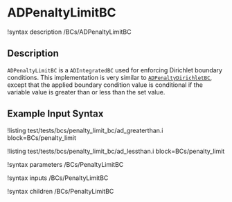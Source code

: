 # ADPenaltyLimitBC

!syntax description /BCs/ADPenaltyLimitBC

## Description

`ADPenaltyLimitBC` is a `ADIntegratedBC` used for enforcing Dirichlet boundary conditions.
This implementation is very similar to [`ADPenaltyDirichletBC`](/ADPenaltyDirichletBC.md),
except that the applied boundary condition value is conditional if the variable value is greater than or less than the set value.

## Example Input Syntax

!listing test/tests/bcs/penalty_limit_bc/ad_greaterthan.i block=BCs/penalty_limit

!listing test/tests/bcs/penalty_limit_bc/ad_lessthan.i block=BCs/penalty_limit

!syntax parameters /BCs/PenaltyLimitBC

!syntax inputs /BCs/PenaltyLimitBC

!syntax children /BCs/PenaltyLimitBC
